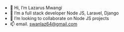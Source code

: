 - 👋 Hi, I’m Lazarus Mwangi
- 👀 I’m a full stack developer Node JS, Laravel, Django
- 💞️ I’m looking to collaborate on Node JS projects
- 📫 email. swanlaz64@gmail.com

<!---
lazarusmwangim/lazarusmwangim is a ✨ special ✨ repository because its `README.md` (this file) appears on your GitHub profile.
You can click the Preview link to take a look at your changes.
--->
